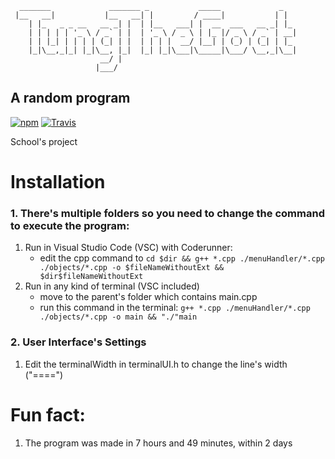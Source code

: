 ```
  _______             _______ _           _____             _   
 |__   __|           |__   __| |         / ____|           | |  
    | |_   _ _ __   __ _| |  | |__   ___| |  __  ___   __ _| |_ 
    | | | | | '_ \ / _` | |  | '_ \ / _ \ | |_ |/ _ \ / _` | __|
    | | |_| | | | | (_| | |  | | | |  __/ |__| | (_) | (_| | |_ 
    |_|\__,_|_| |_|\__, |_|  |_| |_|\___|\_____|\___/ \__,_|\__|
                    __/ |                                       
                   |___/                                            
```
**A random program**
-------
[![npm](https://img.shields.io/npm/dt/ascii-art.svg)]()
[![Travis](https://img.shields.io/travis/khrome/ascii-art.svg)]()

School's project
# Installation

### 1. There's multiple folders so you need to change the command to execute the program:

1. Run in Visual Studio Code (VSC) with Coderunner:
    - edit the cpp command to ``cd $dir && g++ *.cpp ./menuHandler/*.cpp ./objects/*.cpp -o $fileNameWithoutExt && $dir$fileNameWithoutExt``
2. Run in any kind of terminal (VSC included)
    - move to the parent's folder which contains main.cpp
    - run this command in the terminal: ``g++ *.cpp ./menuHandler/*.cpp ./objects/*.cpp -o main && "./"main``
    
### 2. User Interface's Settings

1. Edit the terminalWidth in terminalUI.h to change the line's width ("====")


# Fun fact:

1. The program was made in 7 hours and 49 minutes, within 2 days


